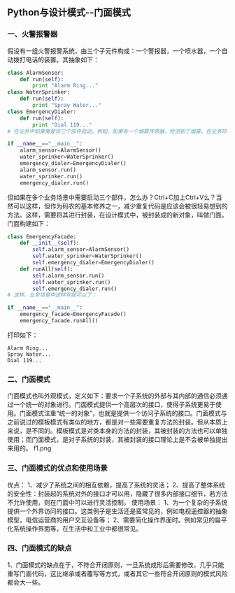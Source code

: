 ## Python与设计模式--门面模式

### 一、火警报警器
假设有一组火警报警系统，由三个子元件构成：一个警报器，一个喷水器，一个自动拨打电话的装置。其抽象如下：
```py
class AlarmSensor:
    def run(self):
        print "Alarm Ring..."
class WaterSprinker:
    def run(self):
        print "Spray Water..."
class EmergencyDialer:
    def run(self):
        print "Dial 119..."
# 在业务中如果需要将三个部件启动，例如，如果有一个烟雾传感器，检测到了烟雾。在业务环境中需要做如下操作：

if __name__=="__main__":
    alarm_sensor=AlarmSensor()
    water_sprinker=WaterSprinker()
    emergency_dialer=EmergencyDialer()
    alarm_sensor.run()
    water_sprinker.run()
    emergency_dialer.run()

```
但如果在多个业务场景中需要启动三个部件，怎么办？Ctrl+C加上Ctrl+V么？当然可以这样，但作为码农的基本修养之一，减少重复代码是应该会被很轻易想到的方法。这样，需要将其进行封装，在设计模式中，被封装成的新对象，叫做门面。门面构建如下：

```py
class EmergencyFacade:
    def __init__(self):
        self.alarm_sensor=AlarmSensor()
        self.water_sprinker=WaterSprinker()
        self.emergency_dialer=EmergencyDialer()
    def runAll(self):
        self.alarm_sensor.run()
        self.water_sprinker.run()
        self.emergency_dialer.run()
# 这样，业务场景中这样写就可以了：

if __name__=="__main__":
    emergency_facade=EmergencyFacade()
    emergency_facade.runAll()

```
打印如下：
```
Alarm Ring...
Spray Water...
Dial 119...
```

### 二、门面模式
门面模式也叫外观模式，定义如下：要求一个子系统的外部与其内部的通信必须通过一个统一的对象进行。门面模式提供一个高层次的接口，使得子系统更易于使用。门面模式注重“统一的对象”，也就是提供一个访问子系统的接口。门面模式与之前说过的模板模式有类似的地方，都是对一些需要重复方法的封装。但从本质上来说，是不同的。模板模式是对类本身的方法的封装，其被封装的方法也可以单独使用；而门面模式，是对子系统的封装，其被封装的接口理论上是不会被单独提出来用的。
f1.png

### 三、门面模式的优点和使用场景
优点：
1、减少了系统之间的相互依赖，提高了系统的灵活；
2、提高了整体系统的安全性：封装起的系统对外的接口才可以用，隐藏了很多内部接口细节，若方法不允许使用，则在门面中可以进行灵活控制。
使用场景：
1、为一个复杂的子系统提供一个外界访问的接口。这类例子是生活还是蛮常见的，例如电视遥控器的抽象模型，电信运营商的用户交互设备等；
2、需要简化操作界面时。例如常见的扁平化系统操作界面等，在生活中和工业中都很常见。

### 四、门面模式的缺点
1、门面模式的缺点在于，不符合开闭原则，一旦系统成形后需要修改，几乎只能重写门面代码，这比继承或者覆写等方式，或者其它一些符合开闭原则的模式风险都会大一些。

